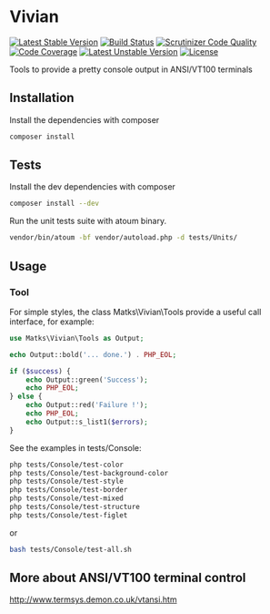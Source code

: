 Vivian
======

[![Latest Stable Version](https://poser.pugx.org/matks/vivian/v/stable.svg)](https://packagist.org/packages/matks/vivian)
[![Build Status](https://travis-ci.org/matks/Vivian.png)](https://travis-ci.org/matks/Vivian)
[![Scrutinizer Code Quality](https://scrutinizer-ci.com/g/matks/Vivian/badges/quality-score.png?b=master)](https://scrutinizer-ci.com/g/matks/Vivian/?branch=master)
[![Code Coverage](https://scrutinizer-ci.com/g/matks/Vivian/badges/coverage.png?b=master)](https://scrutinizer-ci.com/g/matks/Vivian/?branch=master)
[![Latest Unstable Version](https://poser.pugx.org/matks/vivian/v/unstable.svg)](https://packagist.org/packages/matks/vivian)
[![License](https://poser.pugx.org/matks/vivian/license.svg)](https://packagist.org/packages/matks/vivian)

Tools to provide a pretty console output in ANSI/VT100 terminals

## Installation

Install the dependencies with composer
```bash
composer install
```

## Tests

Install the dev dependencies with composer
```bash
composer install --dev
```

Run the unit tests suite with atoum binary.
```bash
vendor/bin/atoum -bf vendor/autoload.php -d tests/Units/
```

## Usage

### Tool

For simple styles, the class Matks\Vivian\Tools provide a useful call interface, for example:
```php
use Matks\Vivian\Tools as Output;

echo Output::bold('... done.') . PHP_EOL;

if ($success) {
	echo Output::green('Success');
	echo PHP_EOL;
} else {
	echo Output::red('Failure !');
	echo PHP_EOL;
	echo Output::s_list1($errors);
}
```

See the examples in tests/Console:
```bash
php tests/Console/test-color
php tests/Console/test-background-color
php tests/Console/test-style
php tests/Console/test-border
php tests/Console/test-mixed
php tests/Console/test-structure
php tests/Console/test-figlet
```
or
```bash
bash tests/Console/test-all.sh
```

## More about ANSI/VT100 terminal control

http://www.termsys.demon.co.uk/vtansi.htm